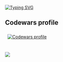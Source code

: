 [![Typing SVG](https://readme-typing-svg.demolab.com?font=Fira&pause=1000&color=03AC07&random=false&width=435&lines=Hi!%F0%9F%91%8B;I'm+software+engineer🔧;Intersted+in+writing+code%F0%9F%92%BB;Hiking%F0%9F%A5%BE;Write+music(multi-instrumentalist)%F0%9F%8E%BC)](https://git.io/typing-svg)
## Codewars profile
<a href="https://www.codewars.com/users/debugger404">
  <img align="center" style="margin:0.5rem" src="https://www.codewars.com/users/debugger404/badges/large" alt="Codewars profile" />
</a>
<br>
<br>
<br>
<a href="https://github.com/debugger4O4">
  <img align="center" src="https://github-readme-stats.vercel.app/api/top-langs/?username=debugger4O4&title_color=ffffff&text_color=c9cacc&icon_color=2bbc8a&bg_color=1d1f21" />
</a>
